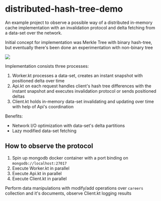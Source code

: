 # distributed-hash-tree-demo

An example project to observe a possible way of a distributed in-memory cache implementation 
with an invalidation protocol and delta fetching from a data-set over the network.

Initial concept for implementation was Merkle Tree with binary hash-tree, 
but eventually there's been done an experimentation with non-binary tree 

<img src="https://upload.wikimedia.org/wikipedia/commons/thumb/9/95/Hash_Tree.svg/1024px-Hash_Tree.svg.png">

Implementation consists three processes:

1) Worker.kt processes a data-set, creates an instant snapshot with positioned delta over time
2) Api.kt on each request handles client's hash tree differences with the instant snapshot 
and executes invalidation protocol or sends positioned deltas
3) Client.kt holds in-memory data-set invalidating and updating over time with help of Api's coordination  

Benefits:

* Network I/O optimization with data-set's delta partitions
* Lazy modified data-set fetching

## How to observe the protocol

1) Spin up mongodb docker container with a port binding on ```mongodb://localhost:27017```
2) Execute Worker.kt in parallel
3) Execute Api.kt in parallel
4) Execute Client.kt in parallel

Perform data manipulations with modify/add operations over ```careers``` collection and it's documents,
observe Client.kt logging results